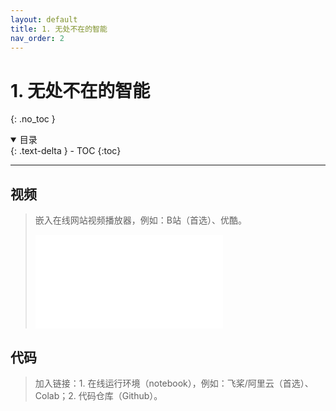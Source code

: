 ```yaml
---
layout: default
title: 1. 无处不在的智能
nav_order: 2
---
```


# 1. 无处不在的智能
{: .no_toc }

<details open markdown="block">
  <summary>
    目录
  </summary>
  {: .text-delta }
- TOC
{:toc}
</details>

---

## 视频

> 嵌入在线网站视频播放器，例如：B站（首选）、优酷。
> 
> <iframe src="//player.bilibili.com/player.html?aid=385113866&bvid=BV1HZ4y1v7eX&cid=749543354&p=1" scrolling="no" border="0" frameborder="no" framespacing="0" allowfullscreen="true"> </iframe>

## 代码

> 加入链接：1. 在线运行环境（notebook），例如：飞桨/阿里云（首选）、Colab；2. 代码仓库（Github）。
